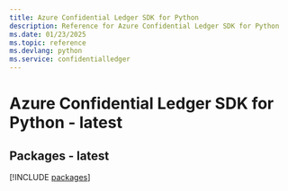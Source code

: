```yaml
---
title: Azure Confidential Ledger SDK for Python
description: Reference for Azure Confidential Ledger SDK for Python
ms.date: 01/23/2025
ms.topic: reference
ms.devlang: python
ms.service: confidentialledger
---
```

# Azure Confidential Ledger SDK for Python - latest
## Packages - latest
[!INCLUDE [packages](confidential-ledger-index.md)]